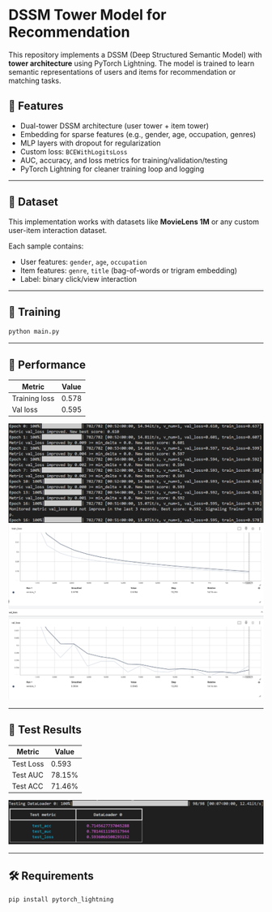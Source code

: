 # DSSM Tower Model for Recommendation

This repository implements a DSSM (Deep Structured Semantic Model) with **tower architecture** using PyTorch Lightning. The model is trained to learn semantic representations of users and items for recommendation or matching tasks.

## 📌 Features

- Dual-tower DSSM architecture (user tower + item tower)
- Embedding for sparse features (e.g., gender, age, occupation, genres)
- MLP layers with dropout for regularization
- Custom loss: `BCEWithLogitsLoss`
- AUC, accuracy, and loss metrics for training/validation/testing
- PyTorch Lightning for cleaner training loop and logging

---

## 📁 Dataset

This implementation works with datasets like **MovieLens 1M** or any custom user-item interaction dataset.

Each sample contains:
- User features: `gender`, `age`, `occupation`
- Item features: `genre`, `title` (bag-of-words or trigram embedding)
- Label: binary click/view interaction

---

## 🚀 Training

```bash
python main.py
```
---

## 📌 Performance
| Metric  | Value  |
|---------|--------|
| Training loss | 0.578 |
| Val loss | 0.595 |

![Out1](res/res_training.png)
![Out2](res/tensorboard.png)

---

## 🧪 Test Results

| Metric  | Value  |
|---------|--------|
| Test Loss | 0.593 |
| Test AUC | 78.15% |
| Test ACC | 71.46% |

![Out3](res/res_test.png)

---

## 🛠️ Requirements

```bash
pip install pytorch_lightning
```
